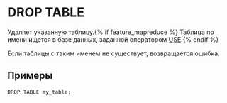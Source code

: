 
# DROP TABLE

Удаляет указанную таблицу.{% if feature_mapreduce %}  Таблица по имени ищется в базе данных, заданной оператором [USE](use.md).{% endif %}

Если таблицы с таким именем не существует, возвращается ошибка.

## Примеры

```yql
DROP TABLE my_table;
```


